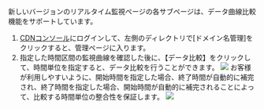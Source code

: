 新しいバージョンのリアルタイム監視ページの各サブページは、データ曲線比較機能をサポートしています。

1. [CDNコンソール](https://console.cloud.tencent.com/cdn)にログインして、左側のディレクトリで[ドメイン名管理]をクリックすると、管理ページに入ります。
2. 指定した時間区間の監視曲線を確認した後に、【データ比較】をクリックして、時間単位を指定すると、データ比較を行うことができます。
   ![](https://main.qcloudimg.com/raw/4e0daa41a05fdafd26e658d18ddbc467.png)
   お客様が利用しやすいように、開始時間を指定した場合、終了時間が自動的に補完され、終了時間を指定した場合、開始時間が自動的に補完されることによって、比較する時間単位の整合性を保証します。
   ![](https://main.qcloudimg.com/raw/a2be85f49f846181a7e062c306d21308.png)
